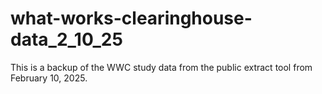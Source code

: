 # what-works-clearinghouse-data_2_10_25
This is a backup of the WWC study data from the public extract tool from February 10, 2025.
